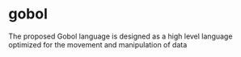 # gobol
The proposed Gobol language is designed as a high level language optimized for the movement and manipulation of data
